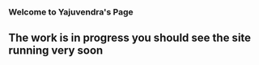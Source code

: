 
### Welcome to Yajuvendra's Page

## The work is in progress you should see the site running very soon

<script src='https://cdnjs.cloudflare.com/ajax/libs/tabletop.js/1.5.1/tabletop.min.js'></script>
<script src="https://cdn.plot.ly/plotly-latest.min.js"></script>
<div id="myPlot"></div>
<script type='text/javascript'>
  var publicSpreadsheetUrl = 'https://docs.google.com/spreadsheets/d/1biDY9jaOJvXGdSD_sqdE8DugCfVZ8_EL5hPNEU9utSc/edit?usp=sharing';

  function init() {
    Tabletop.init( { key: publicSpreadsheetUrl,
                     callback: showInfo,
                     simpleSheet: true } )
  }

  function showInfo(data, tabletop) 
  {
    var xValues = []; //all the values which are shown on the x-axis
    var yValues1 = []; //all the values which are shown on the y-axis
    var yValues2 = []; //all the values which are shown on the y-axis
    alert('Successfully processed!')
    console.log(data);
    
      //get all possible x and y-values
   for (var i = 0; i < data.length; 2) 
    {
      if (xValues.indexOf(data[i].x) === -1) 
      {
        xValues.push(data[i].x);
      }
      if(i === 1 )
      {
        if (yValues1.indexOf(data[i].y) === -1) 
        {
          yValues1.push(data[i].y);
        }
      }
      if(i === 2 )
      {
        if (yValues2.indexOf(data[i].y) === -1) 
        {
          yValues2.push(data[i].y);
        }
      }
    }
    
  //create an empty array for all possible z-values based on the dimensions of x and y
  var zValues = new Array(yValues.length).fill(0).map(row => new Array(xValues.length).fill(0));

  var x = 0;
  var y = 0;

  for (i = 0; i < 1; i++) {
    x = xValues.indexOf(data[i].x);
    y = yValues1.indexOf(data[i].y);
    if (x !== -1 && y !== -1) {
      zValues[y][x] = parseFloat(data[i].z);
    }
  }

  //the data which is passed to Plotly
  var plotlyData = [{
    x: xValues,
    y: yValues1,
    z: zValues,
    type: 'heatmap'
  }];
  
  //finally draw the plot
  Plotly.plot('myPlot', plotlyData);
  }

  window.addEventListener('DOMContentLoaded', init)
</script>
